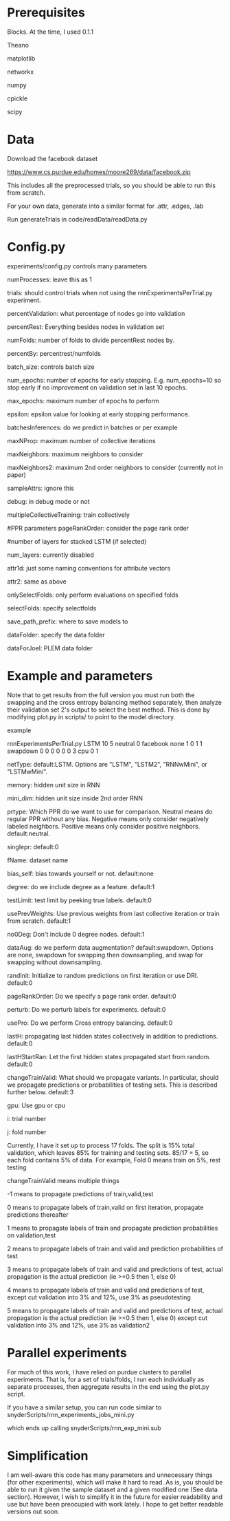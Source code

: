 # Prerequisites
Blocks. At the time, I used 0.1.1

Theano

matplotlib

networkx

numpy 

cpickle

scipy

# Data
Download the facebook dataset

https://www.cs.purdue.edu/homes/moore269/data/facebook.zip

This includes all the preprocessed trials, so you should be able to run this from scratch.

For your own data, generate into a similar format for .attr, .edges, .lab

Run generateTrials in code/readData/readData.py



# Config.py
experiments/config.py controls many parameters

numProcesses: leave this as 1 

trials: should control trials when not using the rnnExperimentsPerTrial.py experiment. 

percentValidation: what percentage of nodes go into validation

percentRest: Everything besides nodes in validation set

numFolds: number of folds to divide percentRest nodes by.

percentBy: percentrest/numfolds

batch_size: controls batch size

num_epochs: number of epochs for early stopping. E.g. num_epochs=10 so stop early if no improvement on validation set in last 10 epochs.

max_epochs: maximum number of epochs to perform

epsilon: epsilon value for looking at early stopping performance.

batchesInferences: do we predict in batches or per example


maxNProp: maximum number of collective iterations

maxNeighbors: maximum neighbors to consider

maxNeighbors2: maximum 2nd order neighbors to consider (currently not in paper)

sampleAttrs: ignore this

debug: in debug mode or not

multipleCollectiveTraining: train collectively

#PPR parameters
pageRankOrder: consider the page rank order

#number of layers for stacked LSTM (if selected)

num_layers: currently disabled

attr1d: just some naming conventions for attribute vectors

attr2: same as above

onlySelectFolds: only perform evaluations on specified folds

selectFolds: specify selectfolds

save_path_prefix: where to save models to

dataFolder: specify the data folder

dataForJoel: PLEM data folder



# Example and parameters

Note that to get results from the full version you must run both the swapping and the cross entropy balancing method separately, then analyze their validation set 2's output to select the best method. This is done by modifying plot.py in scripts/ to point to the model directory.

example

rnnExperimentsPerTrial.py LSTM 10 5 neutral 0 facebook none 1 0 1 1 swapdown 0 0 0 0 0 0 3 cpu 0 1

netType: default:LSTM. Options are "LSTM", "LSTM2", "RNNwMini", or "LSTMwMini". 

memory: hidden unit size in RNN

mini_dim: hidden unit size inside 2nd order RNN

prtype: Which PPR do we want to use for comparison. Neutral means do regular PPR without any bias. Negative means only consider negatively labeled neighbors. Positive means only consider positive neighbors. default:neutral.

singlepr: default:0

fName: dataset name

bias_self: bias towards yourself or not.  default:none

degree: do we include degree as a feature. default:1

testLimit: test limit by peeking true labels. default:0

usePrevWeights: Use previous weights from last collective iteration or train from scratch. default:1

no0Deg: Don't include 0 degree nodes. default:1

dataAug: do we perform data augmentation? default:swapdown. Options are none, swapdown for swapping then downsampling, and swap for swapping without downsampling.

randInit: Initialize to random predictions on first iteration or use DRI. default:0

pageRankOrder: Do we specify a page rank order. default:0

perturb: Do we perturb labels for experiments. default:0

usePro: Do we perform Cross entropy balancing. default:0

lastH: propagating last hidden states collectively in addition to predictions. default:0

lastHStartRan: Let the first hidden states propagated start from random. default:0

changeTrainValid: What should we propagate variants. In particular, should we propagate predictions or probabilities of testing sets. This is described further below. default:3

gpu: Use gpu or cpu

i: trial number

j: fold number

Currently, I have it set up to process 17 folds.  The split is 15% total validation, which leaves 85% for training and testing sets.
85/17 = 5, so each fold contains 5% of data. For example, Fold 0 means train on 5%, rest testing
    
    
changeTrainValid means multiple things

-1 means to propagate predictions of train,valid,test

0 means to propagate labels of train,valid on first iteration, propagate predictions thereafter

1 means to propagate labels of train and propagate prediction probabilities on validation,test

2 means to propagate labels of train and valid and prediction probabilities of test

3 means to propagate labels of train and valid and predictions of test, actual propagation is the actual prediction (ie >=0.5 then 1, else 0)

4 means to propagate labels of train and valid and predictions of test, except cut validation into 3% and 12%, use 3% as pseudotesting

5 means to propagate labels of train and valid and predictions of test, actual propagation is the actual prediction (ie >=0.5 then 1, else 0)
  except cut validation into 3% and 12%, use 3% as validation2

# Parallel experiments

For much of this work, I have relied on purdue clusters to parallel experiments. That is, for a set of trials/folds, I run each individually as separate processes, then aggregate results in the end using the plot.py script.

If you have a similar setup, you can run code similar to 
snyderScripts/rnn_experiments_jobs_mini.py

which ends up calling snyderScripts/rnn_exp_mini.sub

# Simplification

I am well-aware this code has many parameters and unnecessary things (for other experiments), which will make it hard to read.  As is, you should be able to run it given the sample dataset and a given modified one (See data section).  However, I wish to simplify it in the future for easier readability and use but have been preocupied with work lately.  I hope to get better readable versions out soon.
